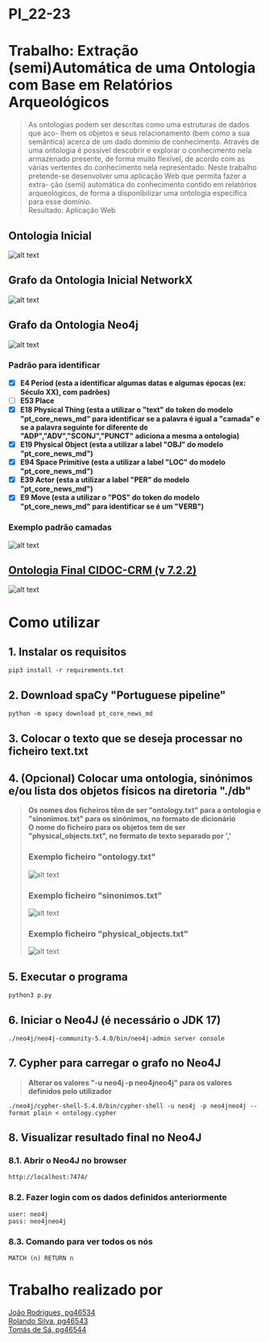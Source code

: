 # PI_22-23

# Trabalho: Extração (semi)Automática de uma Ontologia com Base em Relatórios Arqueológicos
> As ontologias podem ser descritas como uma estruturas de dados que aco- lhem os objetos e seus relacionamento (bem como a sua semântica) acerca de um dado domínio de conhecimento. Através de uma ontologia é possível descobrir e explorar o conhecimento nela armazenado presente, de forma muito flexível, de acordo com as várias vertentes do conhecimento nela representado. Neste trabalho pretende-se desenvolver uma aplicação Web que permita fazer a extra- ção (semi) automática do conhecimento contido em relatórios arqueológicos, de forma a disponibilizar uma ontologia específica para esse domínio.\
> Resultado: Aplicação Web

## Ontologia Inicial

![alt text](Doc/On_init.png "Ontologia")

## Grafo da Ontologia Inicial NetworkX

![alt text](Doc/On_init_graph.png "Grafo Ontologia NetworkX")

## Grafo da Ontologia Neo4j

![alt text](Doc/On_neo4j.png "Grafo Ontologia Neo4J")


### Padrão para identificar
- [X] **E4 Period (esta a identificar algumas datas e algumas épocas (ex: Século XX), com padrões)**
- [ ] **E53 Place**
- [X] **E18 Physical Thing (esta a utilizar o "text" do token do modelo "pt_core_news_md" para identificar se a palavra é igual a "camada" e se a palavra seguinte for diferente de "ADP","ADV","SCONJ","PUNCT" adiciona a mesma a ontologia)**
- [X] **E19 Physical Object (esta a utilizar a label "OBJ" do modelo "pt_core_news_md")**
- [X] **E94 Space Primitive (esta a utilizar a label "LOC" do modelo "pt_core_news_md")**
- [X] **E39 Actor (esta a utilizar a label "PER" do modelo "pt_core_news_md")** 
- [X] **E9 Move (esta a utilizar o "POS" do token do modelo "pt_core_news_md" para identificar se é um "VERB")**

### Exemplo padrão camadas
![alt text](Doc/camada.png "Padrão camada")


## [Ontologia Final CIDOC-CRM (v 7.2.2)](https://www.cidoc-crm.org/sites/default/files/cidoc_crm_version_7.2.2%5B23%20Nov%5D%5BTRACK%20CHANGES%5D.pdf)
![alt text](Doc/On.png "Ontologia CIDOC-CRM")

# Como utilizar

## 1. Instalar os requisitos
```
pip3 install -r requirements.txt
```

## 2. Download spaCy "Portuguese pipeline"
```
python -m spacy download pt_core_news_md
```

## 3. Colocar o texto que se deseja processar no ficheiro text.txt

## 4. (Opcional) Colocar uma ontologia, sinónimos e/ou lista dos objetos físicos na diretoria "./db"
> **Os nomes dos ficheiros têm de ser "ontology.txt" para a ontologia e "sinonimos.txt" para os sinónimos, no formato de dicionário**\
> **O nome do ficheiro para os objetos tem de ser "physical_objects.txt", no formato de texto separado por ','**
> ### Exemplo ficheiro "ontology.txt"
> ![alt text](Doc/On_txt.png "ontology.txt")
> ### Exemplo ficheiro "sinonimos.txt"
> ![alt text](Doc/sin.png "sinonimos.txt")
> ### Exemplo ficheiro "physical_objects.txt"
> ![alt text](Doc/p_o.png "physical_objects.txt")

## 5. Executar o programa
```
python3 p.py
```

## 6. Iniciar o Neo4J (é necessário o JDK 17)
```
./neo4j/neo4j-community-5.4.0/bin/neo4j-admin server console
```

## 7. Cypher para carregar o grafo no Neo4J
> **Alterar os valores "-u neo4j -p neo4jneo4j" para os valores definidos pelo utilizador**
```
./neo4j/cypher-shell-5.4.0/bin/cypher-shell -u neo4j -p neo4jneo4j --format plain < ontology.cypher
```

## 8. Visualizar resultado final no Neo4J

### 8.1. Abrir o Neo4J no browser
```
http://localhost:7474/
```

### 8.2. Fazer login com os dados definidos anteriormente
```
user: neo4j
pass: neo4jneo4j
```

### 8.3. Comando para ver todos os nós
```
MATCH (n) RETURN n
```

# Trabalho realizado por
[João Rodrigues, pg46534](https://github.com/JoaoCPereira)\
[Rolando Silva, pg46543](https://github.com/Rolando2000)\
[Tomás de Sá, pg46544](https://github.com/tomasdesa)
